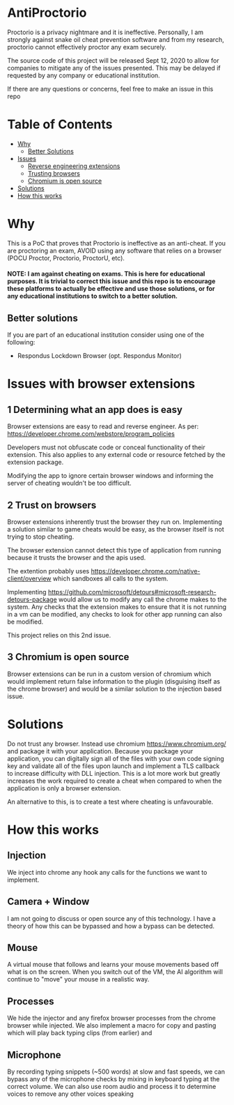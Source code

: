 # AntiProctorio
Proctorio is a privacy nightmare and it is ineffective. Personally, I am strongly against snake oil cheat prevention software and from my research, proctorio cannot effectively proctor any exam securely.

The source code of this project will be released Sept 12, 2020 to allow for companies to mitigate any of the issues presented. This may be delayed if requested by any company or educational institution.

If there are any questions or concerns, feel free to make an issue in this repo

# Table of Contents
  * [Why](#why)
    * [Better Solutions](#better-solutions)
  * [Issues](#issues-with-browser-extensions)
    * [Reverse engineering extensions](#1-determining-what-an-app-does-is-easy)
    * [Trusting browsers](#2-trust-on-browsers)
    * [Chromium is open source](#3-chromium-is-open-source)
  * [Solutions](#solutions)
  * [How this works](#how-this-works)

# Why
This is a PoC that proves that Proctorio is ineffective as an anti-cheat. If you are proctoring an exam, AVOID using any software that relies on a browser (POCU Proctor, Proctorio, ProctorU, etc).

#### NOTE: I am against cheating on exams. This is here for educational purposes. It is trivial to correct this issue and this repo is to encourage these platforms to actually be effective and use those solutions, or for any educational institutions to switch to a better solution.

## Better solutions
If you are part of an educational institution consider using one of the following:
- Respondus Lockdown Browser (opt. Respondus Monitor)

# Issues with browser extensions
## 1 Determining what an app does is easy
Browser extensions are easy to read and reverse engineer. As per: https://developer.chrome.com/webstore/program_policies 

Developers must not obfuscate code or conceal functionality of their extension. This also applies to any external code or resource fetched by the extension package.

Modifying the app to ignore certain browser windows and informing the server of cheating wouldn't be too difficult.

## 2 Trust on browsers
Browser extensions inherently trust the browser they run on. Implementing a solution similar to game cheats would be easy, as the browser itself is not trying to stop cheating. 

The browser extension cannot detect this type of application from running because it trusts the browser and the apis used.

The extention probably uses https://developer.chrome.com/native-client/overview which sandboxes all calls to the system.

Implementing https://github.com/microsoft/detours#microsoft-research-detours-package would allow us to modify any call the chrome makes to the system. Any checks that the extension makes to ensure that it is not running in a vm can be modified, any checks to look for other app running can also be modified.

This project relies on this 2nd issue.

## 3 Chromium is open source
Browser extensions can be run in a custom version of chromium which would implement return false information to the plugin (disguising itself as the chrome browser) and would be a similar solution to the injection based issue.

# Solutions
Do not trust any browser. Instead use chromium https://www.chromium.org/ and package it with your application. Because you package your application, you can digitally sign all of the files with your own code signing key and validate all of the files upon launch and implement a TLS callback to increase difficulty with DLL injection. This is a lot more work but greatly increases the work required to create a cheat when compared to when the application is only a browser extension.

An alternative to this, is to create a test where cheating is unfavourable.

# How this works
## Injection
We inject into chrome any hook any calls for the functions we want to implement.

## Camera + Window
I am not going to discuss or open source any of this technology. I have a theory of how this can be bypassed and how a bypass can be detected.

## Mouse
A virtual mouse that follows and learns your mouse movements based off what is on the screen. When you switch out of the VM, the AI algorithm will continue to "move" your mouse in a realistic way.

## Processes
We hide the injector and any firefox browser processes from the chrome browser while injected. We also implement a macro for copy and pasting which will play back typing clips (from earlier) and 

## Microphone
By recording typing snippets (~500 words) at slow and fast speeds, we can bypass any of the microphone checks by mixing in keyboard typing at the correct volume. We can also use room audio and process it to determine voices to remove any other voices speaking
